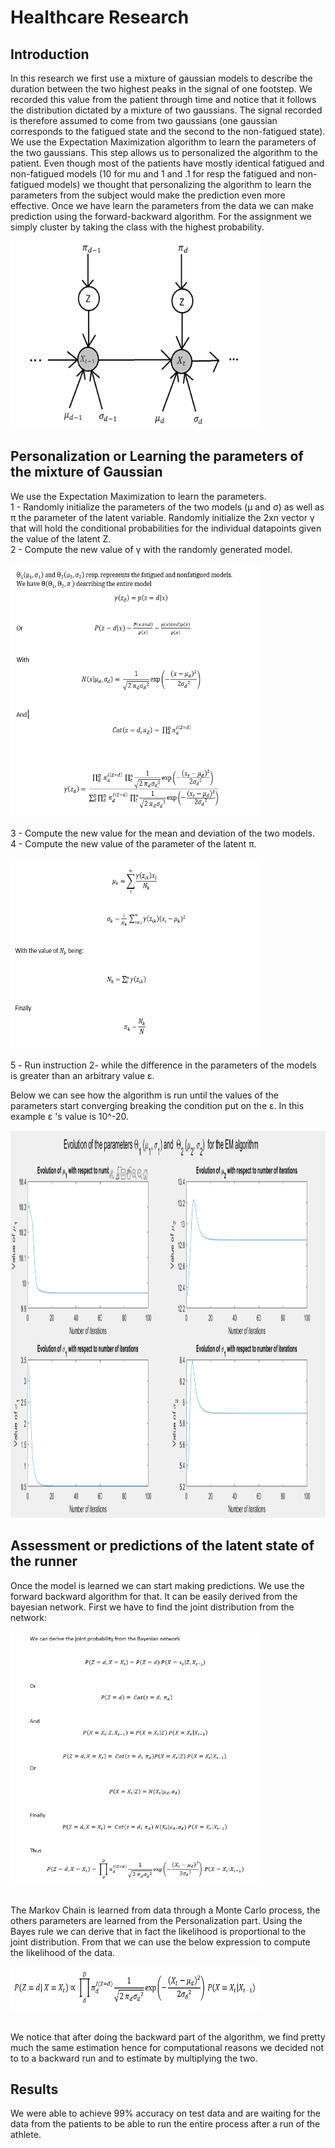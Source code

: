 # Healthcare Research

## Introduction 

In this research we first use a mixture of gaussian models to describe the duration between the two highest peaks in the signal of one footstep. We recorded this value from the patient through time and notice that it follows the distribution dictated by a mixture of two gaussians. The signal recorded is therefore assumed to come from two gaussians  (one gaussian corresponds to the fatigued state and the second to the non-fatigued state). We use the Expectation Maximization algorithm to learn the parameters of the two gaussians. This step allows us to personalized the algorithm to the patient. Even though most of the patients have mostly identical fatigued and non-fatigued models (10 for mu and 1 and .1 for resp the fatigued and non-fatigued models) we thought that personalizing the algorithm to learn the parameters from the subject would make the prediction even more effective. 
Once we have learn the parameters from the data we can make prediction using the forward-backward algorithm. For the assignment we simply cluster by taking the class with the highest probability. 

<img src="https://github.com/allarassemjonathan/Fatigue_Detection_algorithm/blob/main/pic.PNG" width=400 height=300>

## Personalization or Learning the parameters of the mixture of Gaussian

We use the Expectation Maximization to learn the parameters.<br>
1 - Randomly initialize the parameters of the two models (&mu; and &sigma;) as well as &pi; the parameter of the latent variable. Randomly initialize the 2xn vector  &gamma; that will hold the conditional probabilities for the individual datapoints given the value of the latent Z.<br>
2 - Compute the new value of &gamma; with the randomly generated model.<br> <br>
<img src="https://github.com/allarassemjonathan/Fatigue_Detection_algorithm/blob/main/im2.PNG" width=400 height=400> <br><br>
3 - Compute the new value for the mean and deviation of the two models.<br>
4 - Compute the new value of the parameter of the latent &pi;.<br> <br>
<img src="https://github.com/allarassemjonathan/Fatigue_Detection_algorithm/blob/main/im4.PNG" width=400 height=300><br><br>
5 - Run instruction 2- while the difference in the parameters of the models is greater than an arbitrary value &epsilon;.

Below we can see how the algorithm is run until the values of the parameters start converging breaking the condition put on the &epsilon;. 
In this example &epsilon; 's value is 10^-20.

<img src="https://github.com/allarassemjonathan/Fatigue_Detection_algorithm/blob/main/EMrunning.PNG" width=800 height=620>

## Assessment or predictions of the latent state of the runner

Once the model is learned we can start making predictions. We use the forward backward algorithm for that. It can be easily derived from the bayesian network. 
First we have to find the joint distribution from the network:<br><br>
<img src="https://github.com/allarassemjonathan/Fatigue_Detection_algorithm/blob/main/im5.PNG" width=400 height=400><br><br>

The Markov Chain is learned from data through a Monte Carlo process, the others parameters are learned from the Personalization part. Using the Bayes rule we can derive that in fact the likelihood is proportional to the joint distribution. From that we can use the below expression to compute the likelihood of the data.

<img src="https://github.com/allarassemjonathan/Fatigue_Detection_algorithm/blob/main/im6.PNG" width=400 height=70><br><br>

We notice that after doing the backward part of the algorithm, we find pretty much the same estimation hence for computational reasons we decided not to to a backward run and to estimate by multiplying the two. 

## Results 

We were able to achieve 99% accuracy on test data and are waiting for the data from the patients to be able to run the entire process after a run of the athlete. 

